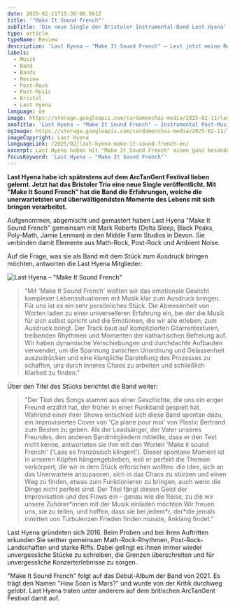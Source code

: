 ```yaml
---
date: 2025-02-11T15:30:06.561Z
title: '"Make It Sound French"'
subTitle: 'Die neue Single der Bristoler Instrumental-Band Last Hyena'
type: article
typeName: Review
description: 'Last Hyena – "Make It Sound French" – Lest jetzt meine Review und erfahrt, warum dieser neue Track der Band aus Bristol besonders viel bedeutet.'
labels:
  - Musik
  - Band
  - Bands
  - Review
  - Post-Rock
  - Post-Music
  - Bristol
  - Last Hyena
language: de
image: https://storage.googleapis.com/cardamonchai-media/2025-02-11/last-hyena-make-it-sound-french-soundsvegan-com-1-jpg-imagine-080808_2b1d13_1024_768/640.webp
seoTitle: 'Last Hyena – "Make It Sound French" – Instrumental Post-Music Review'
ogImage: https://storage.googleapis.com/cardamonchai-media/2025-02-11/last-hyena-make-it-sound-french-soundsvegan-com-og-jpg-imagine-181808_382a1d_1200_628/640.webp
imageCopyright: Last Hyena
languageLink: /2025/02/last-hyena-make-it-sound-french-en/
excerpt: Last Hyena haben mit "Make It Sound French" einen ganz besonderen Song erschaffen. Erfahrt hier, warum er der Bristoler Band so viel bedeutet und wie ich mich auf einem britischen Festival in ihre Musik verliebt habe.
focusKeyword: 'Last Hyena – "Make It Sound French"'
---
```


**Last Hyena habe ich spätestens auf dem ArcTanGent Festival lieben gelernt. Jetzt hat das Bristoler Trio eine neue Single veröffentlicht. Mit "Make It Sound French" hat die Band die Erfahrungen, welche die unerwartetsten und überwältigendsten Momente des Lebens mit sich bringen verarbeitet.**

Aufgenommen, abgemischt und gemastert haben Last Hyena "Make It Sound French" gemeinsam mit Mark Roberts (Delta Sleep, Black Peaks, Poly-Math, Jamie Lenman) in den Middle Farm Studios in Devon. Sie verbinden damit Elemente aus Math-Rock, Post-Rock und Ambient Noise.

Auf die Frage, was sie als Band mit dem Stück zum Ausdruck bringen möchten, antworten die Last Hyena Mitglieder:

![Last Hyena – "Make It Sound French"](https://storage.googleapis.com/cardamonchai-media/2025-02-11/last-hyena-make-it-sound-french-soundsvegan-com-jpg-imagine-081818_7c7862_1200_1200/640.webp 'Last Hyena – "Make It Sound French"')

> "Mit 'Make It Sound French' wollten wir das emotionale Gewicht komplexer Lebenssituationen mit Musik klar zum Ausdruck bringen. Für uns ist es ein sehr persönliches Stück. Die Abwesenheit von Worten laden zu einer universelleren Erfahrung ein, bei der die Musik für sich selbst spricht und die Emotionen, die wir alle erleben, zum Ausdruck bringt. Der Track baut auf komplizierten Gitarrentexturen, treibenden Rhythmen und Momenten der kathartischen Befreiung auf. Wir haben dynamische Verschiebungen und durchdachte Aufbauten verwendet, um die Spannung zwischen Unordnung und Gelassenheit auszudrücken und eine klangliche Darstellung des Prozesses zu schaffen, uns durch inneres Chaos zu arbeiten und schließlich Klarheit zu finden."

Über den Titel des Stücks berichtet die Band weiter:

> "Der Titel des Songs stammt aus einer Geschichte, die uns ein enger Freund erzählt hat, der früher in einer Punkband gespielt hat. Während einer ihrer Shows entschied sich diese Band spontan dazu, ein improvisiertes Cover von 'Ça plane pour moi' von Plastic Bertrand zum Besten zu geben. Als der Leadsänger, der Vater unseres Freundes, den anderen Bandmitgliedern mitteilte, dass er den Text nicht kenne, antworteten sie ihm mit den Worten 'Make it sound French!' ('Lass es französisch klingen!'). Dieser spontane Moment ist in unseren Köpfen hängengeblieben, weil er perfekt die Themen verkörpert, die wir in dem Stück erforschen wollten: die Idee, sich an das Unerwartete anzupassen, sich in das Chaos zu stürzen und einen Weg zu finden, etwas zum Funktionieren zu bringen, auch wenn die Dinge nicht perfekt sind. Der Titel fängt diesen Geist der Improvisation und des Flows ein – genau wie die Reise, zu die wir unsere Zuhörer\*innen mit der Musik einladen möchten Wir freuen uns, sie zu teilen, und hoffen, dass sie bei jedem\*r, der\*die jemals inmitten von Turbulenzen Frieden finden musste, Anklang findet."

Last Hyena gründeten sich 2016. Beim Proben und bei ihren Auftritten erkunden Sie seither gemeinsam Math-Rock-Rhythmen, Post-Rock-Landschaften und starke Riffs. Dabei gelingt es ihnen immer wieder unvergessliche Stücke zu schreiben, die Grenzen überschreiten und für unvergessliche Konzerterlebnisse zu sorgen.

"Make It Sound French" folgt auf das Debut-Album der Band von 2021. Es trägt den Namen "How Soon is Mars?" und wurde von der Kritik durchweg gelobt. Last Hyena traten unter anderem auf dem britischen ArcTanGent Festival damit auf.

